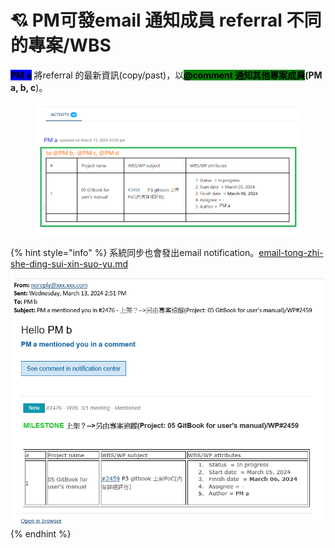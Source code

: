 # 💘 PM可發email 通知成員 referral 不同的專案/WBS

<mark style="background-color:blue;">**PM a**</mark> 將referral 的最新資訊(copy/past)，以<mark style="background-color:green;">**@comment 通知其他專案成員**</mark>**(PM a, b, c**)。

<figure><img src="../.gitbook/assets/image (4) (1).png" alt=""><figcaption></figcaption></figure>

{% hint style="info" %}
系統同步也會發出email notification。[email-tong-zhi-she-ding-sui-xin-suo-yu.md](../fu-he-yi-ban-zhuan-an-guan-li-de-yong-fa/email-tong-zhi-she-ding-sui-xin-suo-yu.md "mention")

![](<../.gitbook/assets/image (1) (1) (1) (1) (1).png>)
{% endhint %}

